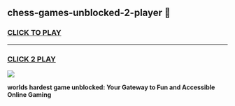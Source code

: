 
## chess-games-unblocked-2-player 👋
<h3>
<a href="https://premium.freeplayer.one?title=chess-games-unblocked-2-player&ref=14F">CLICK TO PLAY</a></h3>
<hr>

<h3>
<a href="https://premium.freeplayer.one?title=chess-games-unblocked-2-player&ref=14F">CLICK 2 PLAY</a>
  
</h3>

<a href="https://premium.freeplayer.one?title=chess-games-unblocked-2-player&ref=12F/"><img src="https://clearcache.store/games.png"></a>


**worlds hardest game unblocked: Your Gateway to Fun and Accessible Online Gaming**

